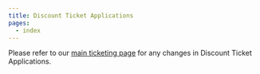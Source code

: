 ```yaml
---
title: Discount Ticket Applications
pages:
  - index
---
```

Please refer to our [main ticketing page](https://devcon.org/tickets) for any changes in Discount Ticket Applications.